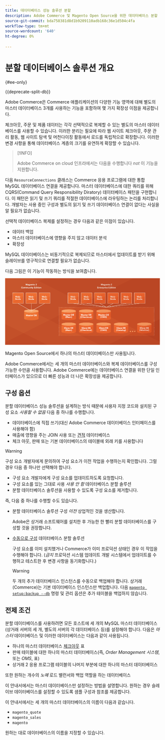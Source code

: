```yaml
---
title: 데이터베이스 성능 솔루션 분할
description: Adobe Commerce 및 Magento Open Source을 위한 데이터베이스 분할 솔루션에 대해 읽어 보십시오.
source-git-commit: bda758381d8d1b9209110adb168c36e1d504c4fa
workflow-type: tm+mt
source-wordcount: '640'
ht-degree: 0%

---
```



# 분할 데이터베이스 솔루션 개요

{#ee-only}

{{deprecate-split-db}}

Adobe Commerce은 Commerce 애플리케이션의 다양한 기능 영역에 대해 별도의 마스터 데이터베이스 3개를 사용하는 기능을 포함하여 몇 가지 확장성 이점을 제공합니다.

체크아웃, 주문 및 제품 데이터는 각각 선택적으로 복제할 수 있는 별도의 마스터 데이터베이스를 사용할 수 있습니다. 이러한 분리는 필요에 따라 웹 사이트 체크아웃, 주문 관리 활동, 웹 사이트 탐색 및 머천다이징 활동에서 로드를 독립적으로 확장합니다. 이러한 변경 사항을 통해 데이터베이스 계층의 크기를 유연하게 확장할 수 있습니다.

>[!INFO]
>
>Adobe Commerce on cloud 인프라에서는 다음을 수행합니다 _not_ 이 기능을 지원합니다.

다음 `ResourceConnections` 클래스는 Commerce 응용 프로그램에 대한 통합 MySQL 데이터베이스 연결을 제공합니다. 마스터 데이터베이스에 대한 쿼리를 위해 CQRS(Command Query Responsibility Diratory) 데이터베이스 패턴을 구현합니다. 이 패턴은 읽기 및 쓰기 쿼리를 적절한 데이터베이스에 라우팅하는 논리를 처리합니다. 개발자는 사용 중인 구성과 별도의 읽기 및 쓰기 데이터베이스 연결이 없다는 사실을 알 필요가 없습니다.

선택적 데이터베이스 복제를 설정하는 경우 다음과 같은 이점이 있습니다.

- 데이터 백업
- 마스터 데이터베이스에 영향을 주지 않고 데이터 분석
- 확장성

MySQL 데이터베이스는 비동기적으로 복제되므로 마스터에서 업데이트를 받기 위해 슬레이브를 영구적으로 연결할 필요가 없습니다.

다음 그림은 이 기능이 작동하는 방식을 보여줍니다.

![Adobe Commerce에서는 다른 데이터베이스를 사용하여 테이블을 저장합니다](../../assets/configuration/split-db-diagram-ee.png)

Magento Open Source에서 하나의 마스터 데이터베이스만 사용됩니다.

Adobe Commerce에서는 세 개의 마스터 데이터베이스와 복제 데이터베이스를 구성 가능한 수만큼 사용합니다. Adobe Commerce에는 데이터베이스 연결을 위한 단일 인터페이스가 있으므로 더 빠른 성능과 더 나은 확장성을 제공합니다.

## 구성 옵션

분할 데이터베이스 성능 솔루션을 설계하는 방식 때문에 사용자 지정 코드와 설치된 구성 요소 _사용할 수 없음_ 다음 중 하나를 수행합니다.

- 데이터베이스에 직접 쓰기(대신 Adobe Commerce 데이터베이스 인터페이스를 사용해야 함)
- 매출에 영향을 주는 JOIN 사용 또는 [견적](https://glossary.magento.com/quote) 데이터베이스
- 체크 아웃, 판매 또는 기본 데이터베이스의 테이블에 외래 키를 사용합니다

>[!WARNING]
>
>구성 요소 개발자에게 문의하여 구성 요소가 이전 작업을 수행하는지 확인합니다. 그럴 경우 다음 중 하나만 선택해야 합니다.
>
>- 구성 요소 개발자에게 구성 요소를 업데이트하도록 요청합니다.
>- 구성 요소를 있는 그대로 사용 _사용 안 함_ 데이터베이스 분할 솔루션
>- 분할 데이터베이스 솔루션을 사용할 수 있도록 구성 요소를 제거합니다.


즉, 다음 중 하나를 수행할 수도 있습니다.

- 분할 데이터베이스 솔루션 구성 _이전_ 상업적인 것을 생산합니다.

   Adobe은 상거래 소프트웨어를 설치한 후 가능한 한 빨리 분할 데이터베이스를 구성할 것을 권장합니다.

- [수동으로 구성](multi-master-manual.md) 데이터베이스 분할 솔루션

   구성 요소를 이미 설치했거나 Commerce가 이미 프로덕션 상태인 경우 이 작업을 수행해야 합니다. (_금지_ 프로덕션 시스템 업데이트 개발 시스템에서 업데이트를 수행하고 테스트한 후 변경 사항을 동기화합니다.)

   >[!WARNING]
   >
   >두 개의 추가 데이터베이스 인스턴스를 수동으로 백업해야 합니다. 상거래(Commerce)는 기본 데이터베이스 인스턴스만 백업합니다. 다음 [`magento setup:backup --db`](https://devdocs.magento.com/guides/v2.4/install-gde/install/cli/install-cli-backup.html) 명령 및 관리 옵션은 추가 테이블을 백업하지 않습니다.

## 전제 조건

분할 데이터베이스를 사용하려면 모든 호스트에 세 개의 MySQL 마스터 데이터베이스(상거래 서버의 세 개, 별도의 서버의 각 데이터베이스 등)를 설정해야 합니다. 다음은 _마스터_ 데이터베이스 및 이러한 데이터베이스는 다음과 같이 사용됩니다.

- 하나의 마스터 데이터베이스 [체크아웃](https://glossary.magento.com/checkout) 표
- 판매 테이블에 대한 하나의 마스터 데이터베이스(즉, _Order Management 시스템_, 또는 _OMS_, 표)
- 상거래 2 응용 프로그램 테이블의 나머지 부분에 대한 하나의 마스터 데이터베이스

또한 원하는 개수의 _노예_ 로드 밸런서와 백업 역할을 하는 데이터베이스

이 안내서에서는 마스터 데이터베이스만 설정하는 방법을 설명합니다. 원하는 경우 슬레이브 데이터베이스를 설정할 수 있도록 샘플 구성과 참조를 제공합니다.

이 안내서에서는 세 개의 마스터 데이터베이스의 이름이 다음과 같습니다.

- `magento_quote`
- `magento_sales`
- `magento`

원하는 대로 데이터베이스의 이름을 지정할 수 있습니다.
